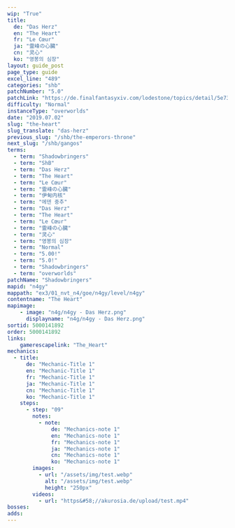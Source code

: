 ```yaml
---
wip: "True"
title:
  de: "Das Herz"
  en: "The Heart"
  fr: "Le Cœur"
  ja: "霊峰の心臓"
  cn: "灵心"
  ko: "영봉의 심장"
layout: guide_post
page_type: guide
excel_line: "489"
categories: "shb"
patchNumber: "5.0"
patchLink: "https://de.finalfantasyxiv.com/lodestone/topics/detail/5e73c51856d5f1a693b878db0301e239d767c3e9"
difficulty: "Normal"
instanceType: "overworlds"
date: "2019.07.02"
slug: "the-heart"
slug_translate: "das-herz"
previous_slug: "/shb/the-emperors-throne"
next_slug: "/shb/gangos"
terms:
  - term: "Shadowbringers"
  - term: "ShB"
  - term: "Das Herz"
  - term: "The Heart"
  - term: "Le Cœur"
  - term: "霊峰の心臓"
  - term: "伊甸内核"
  - term: "에덴 중추"
  - term: "Das Herz"
  - term: "The Heart"
  - term: "Le Cœur"
  - term: "霊峰の心臓"
  - term: "灵心"
  - term: "영봉의 심장"
  - term: "Normal"
  - term: "5.00!"
  - term: "5.0!"
  - term: "Shadowbringers"
  - term: "overworlds"
patchName: "Shadowbringers"
mapid: "n4gy"
mappath: "ex3/01_nvt_n4/goe/n4gy/level/n4gy"
contentname: "The Heart"
mapimage:
    - image: "n4g/n4gy - Das Herz.png"
      displayname: "n4g/n4gy - Das Herz.png"
sortid: 5000141892
order: 5000141892
links:
    gamerescapelink: "The_Heart"
mechanics:
  - title:
      de: "Mechanic-Title 1"
      en: "Mechanic-Title 1"
      fr: "Mechanic-Title 1"
      ja: "Mechanic-Title 1"
      cn: "Mechanic-Title 1"
      ko: "Mechanic-Title 1"
    steps:
      - step: "09"
        notes:
          - note:
              de: "Mechanics-note 1"
              en: "Mechanics-note 1"
              fr: "Mechanics-note 1"
              ja: "Mechanics-note 1"
              cn: "Mechanics-note 1"
              ko: "Mechanics-note 1"
        images:
          - url: "/assets/img/test.webp"
            alt: "/assets/img/test.webp"
            height: "250px"
        videos:
          - url: "https&#58;//akurosia.de/upload/test.mp4"
bosses:
adds:
---
```

